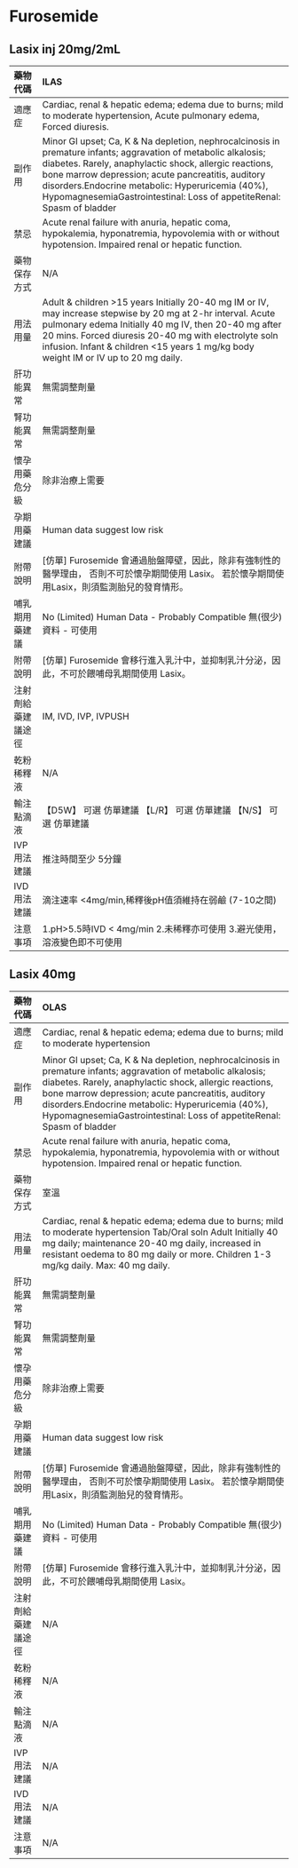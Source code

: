 # Furosemide

## Lasix inj 20mg/2mL

| 藥物代碼           | ILAS                                                                                                                                                                                                                                                                                                                                                        |
|:-------------------|:------------------------------------------------------------------------------------------------------------------------------------------------------------------------------------------------------------------------------------------------------------------------------------------------------------------------------------------------------------|
| 適應症             | Cardiac, renal & hepatic edema; edema due to burns; mild to moderate hypertension, Acute pulmonary edema, Forced diuresis.                                                                                                                                                                                                                                  |
| 副作用             | Minor GI upset; Ca, K & Na depletion, nephrocalcinosis in premature infants; aggravation of metabolic alkalosis; diabetes. Rarely, anaphylactic shock, allergic reactions, bone marrow depression; acute pancreatitis, auditory disorders.Endocrine metabolic: Hyperuricemia (40%), HypomagnesemiaGastrointestinal: Loss of appetiteRenal: Spasm of bladder |
| 禁忌               | Acute renal failure with anuria, hepatic coma, hypokalemia, hyponatremia, hypovolemia with or without hypotension. Impaired renal or hepatic function.                                                                                                                                                                                                      |
| 藥物保存方式       | N/A                                                                                                                                                                                                                                                                                                                                                         |
| 用法用量           | Adult & children >15 years Initially 20-40 mg IM or IV, may increase stepwise by 20 mg at 2-hr interval. Acute pulmonary edema Initially 40 mg IV, then 20-40 mg after 20 mins. Forced diuresis 20-40 mg with electrolyte soln infusion. Infant & children <15 years 1 mg/kg body weight IM or IV up to 20 mg daily.                                        |
| 肝功能異常         | 無需調整劑量                                                                                                                                                                                                                                                                                                                                                |
| 腎功能異常         | 無需調整劑量                                                                                                                                                                                                                                                                                                                                                |
| 懷孕用藥危分級     | 除非治療上需要                                                                                                                                                                                                                                                                                                                                              |
| 孕期用藥建議       | Human data suggest low risk                                                                                                                                                                                                                                                                                                                                 |
| 附帶說明           | [仿單] Furosemide 會通過胎盤障壁，因此，除非有強制性的醫學理由， 否則不可於懷孕期間使用 Lasix。 若於懷孕期間使用Lasix，則須監測胎兒的發育情形。                                                                                                                                                                                                             |
| 哺乳期用藥建議     | No (Limited) Human Data - Probably Compatible 無(很少)資料 - 可使用                                                                                                                                                                                                                                                                                         |
| 附帶說明           | [仿單] Furosemide 會移行進入乳汁中，並抑制乳汁分泌，因此，不可於餵哺母乳期間使用 Lasix。                                                                                                                                                                                                                                                                    |
| 注射劑給藥建議途徑 | IM, IVD, IVP, IVPUSH                                                                                                                                                                                                                                                                                                                                        |
| 乾粉稀釋液         | N/A                                                                                                                                                                                                                                                                                                                                                         |
| 輸注點滴液         | 【D5W】 可選 仿單建議  【L/R】 可選 仿單建議  【N/S】 可選 仿單建議                                                                                                                                                                                                                                                                                         |
| IVP 用法建議       | 推注時間至少 5分鐘                                                                                                                                                                                                                                                                                                                                          |
| IVD 用法建議       | 滴注速率 <4mg/min,稀釋後pH值須維持在弱鹼 (7-10之間)                                                                                                                                                                                                                                                                                                         |
| 注意事項           | 1.pH>5.5時IVD < 4mg/min 2.未稀釋亦可使用 3.避光使用，溶液變色即不可使用                                                                                                                                                                                                                                                                                     |

## Lasix 40mg

| 藥物代碼           | OLAS                                                                                                                                                                                                                                                                                                                                                        |
|:-------------------|:------------------------------------------------------------------------------------------------------------------------------------------------------------------------------------------------------------------------------------------------------------------------------------------------------------------------------------------------------------|
| 適應症             | Cardiac, renal & hepatic edema; edema due to burns; mild to moderate hypertension                                                                                                                                                                                                                                                                           |
| 副作用             | Minor GI upset; Ca, K & Na depletion, nephrocalcinosis in premature infants; aggravation of metabolic alkalosis; diabetes. Rarely, anaphylactic shock, allergic reactions, bone marrow depression; acute pancreatitis, auditory disorders.Endocrine metabolic: Hyperuricemia (40%), HypomagnesemiaGastrointestinal: Loss of appetiteRenal: Spasm of bladder |
| 禁忌               | Acute renal failure with anuria, hepatic coma, hypokalemia, hyponatremia, hypovolemia with or without hypotension. Impaired renal or hepatic function.                                                                                                                                                                                                      |
| 藥物保存方式       | 室溫                                                                                                                                                                                                                                                                                                                                                        |
| 用法用量           | Cardiac, renal & hepatic edema; edema due to burns; mild to moderate hypertension Tab/Oral soln Adult Initially 40 mg daily; maintenance 20-40 mg daily, increased in resistant oedema to 80 mg daily or more. Children 1-3 mg/kg daily. Max: 40 mg daily.                                                                                                  |
| 肝功能異常         | 無需調整劑量                                                                                                                                                                                                                                                                                                                                                |
| 腎功能異常         | 無需調整劑量                                                                                                                                                                                                                                                                                                                                                |
| 懷孕用藥危分級     | 除非治療上需要                                                                                                                                                                                                                                                                                                                                              |
| 孕期用藥建議       | Human data suggest low risk                                                                                                                                                                                                                                                                                                                                 |
| 附帶說明           | [仿單] Furosemide 會通過胎盤障壁，因此，除非有強制性的醫學理由， 否則不可於懷孕期間使用 Lasix。 若於懷孕期間使用Lasix，則須監測胎兒的發育情形。                                                                                                                                                                                                             |
| 哺乳期用藥建議     | No (Limited) Human Data - Probably Compatible 無(很少)資料 - 可使用                                                                                                                                                                                                                                                                                         |
| 附帶說明           | [仿單] Furosemide 會移行進入乳汁中，並抑制乳汁分泌，因此，不可於餵哺母乳期間使用 Lasix。                                                                                                                                                                                                                                                                    |
| 注射劑給藥建議途徑 | N/A                                                                                                                                                                                                                                                                                                                                                         |
| 乾粉稀釋液         | N/A                                                                                                                                                                                                                                                                                                                                                         |
| 輸注點滴液         | N/A                                                                                                                                                                                                                                                                                                                                                         |
| IVP 用法建議       | N/A                                                                                                                                                                                                                                                                                                                                                         |
| IVD 用法建議       | N/A                                                                                                                                                                                                                                                                                                                                                         |
| 注意事項           | N/A                                                                                                                                                                                                                                                                                                                                                         |

